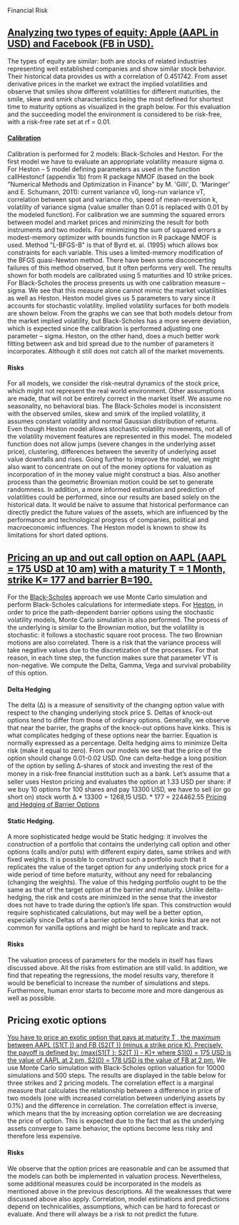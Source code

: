 Financial Risk

## [Analyzing two types of equity: Apple (AAPL in USD) and Facebook (FB in USD).](https://github.com/cliptic/FinancialRisk/blob/master/data2018.R)
The types of equity are similar: both are stocks of related industries representing well established companies and show similar stock behavior. Their historical data provides us with a correlation of 0.451742. From asset derivative prices in the market we extract the implied volatilities and observe that smiles show different volatilities for different maturities, the smile, skew and smirk characteristics being the most defined for shortest time to maturity options as visualized in the graph below. For this evaluation and the succeeding model the environment is considered to be risk-free, with a risk-free rate set at rf = 0.01.

#### [Calibration](https://github.com/cliptic/FinancialRisk/blob/master/1%202017%2001%2019.R)
Calibration is performed for 2 models: Black-Scholes and Heston. For the first model we have to evaluate an appropriate volatility measure sigma σ. For Heston – 5 model defining parameters as used in the function callHestoncf (appendix 1b) from R package NMOF (based on the book "Numerical Methods and Optimization in Finance" by M. 'Gilli', D. 'Maringer' and E. Schumann, 2011): current variance v0, long-run variance vT, correlation between spot and variance rho, speed of mean-reversion k, volatility of variance sigma (value smaller than 0.01 is replaced with 0.01 by the modeled function).
For calibration we are summing the squared errors between model and market prices and minimizing the result for both instruments and two models. For minimizing the sum of squared errors a modest-memory optimizer with bounds function in R package NMOF is used. Method "L-BFGS-B" is that of Byrd et. al. (1995) which allows box constraints for each variable. This uses a limited-memory modification of the BFGS quasi-Newton method. There have been some disconcerting failures of this method observed, but it often performs very well.
The results shown for both models are calibrated using 5 maturities and 10 strike prices. For Black-Scholes the process presents us with one calibration measure – sigma. We see that this measure alone cannot mimic the market volatilities as well as Heston. Heston model gives us 5 parameters to vary since it accounts for stochastic volatility. 
Implied volatility surfaces for both models are shown below. From the graphs we can see that both models detour from the market implied volatility, but Black-Scholes has a more severe deviation, which is expected since the calibration is performed adjusting one parameter – sigma. Heston, on the other hand, does a much better work fitting between ask and bid spread due to the number of parameters it incorporates. Although it still does not catch all of the market movements.

#### Risks
For all models, we consider the risk-neutral dynamics of the stock price, which might not represent the real world environment. Other assumptions are made, that will not be entirely correct in the market itself. We assume no seasonality, no behavioral bias. 
The Black-Scholes model is inconsistent with the observed smiles, skew and smirk of the implied volatility, it assumes constant volatility and normal Gaussian distribution of returns. Even though Heston model allows stochastic volatility movements, not all of the volatility movement features are represented in this model. The modeled function does not allow jumps (severe changes in the underlying asset price), clustering, differences between the severity of underlying asset value downfalls and rises. 
Going further to improve the model, we might also want to concentrate on out of the money options for valuation as incorporation of in the money value might construct a bias. Also another process than the geometric Brownian motion could be set to generate randomness. In addition, a more informed estimation and prediction of volatilities could be performed, since our results are based solely on the historical data. It would be naïve to assume that historical performance can directly predict the future values of the assets, which are influenced by the performance and technological progress of companies, political and macroeconomic influences.
The Heston model is known to show its limitations for short dated options.
 
## [Pricing an up and out call option on AAPL (AAPL = 175 USD at 10 am) with a maturity T = 1 Month, strike K= 177 and barrier B=190.](https://github.com/cliptic/FinancialRisk/blob/master/2.R)

For the [Black-Scholes](https://github.com/cliptic/FinancialRisk/blob/master/2_BSMC_barrier_functions.R) approach we use Monte Carlo simulation and perform Black-Scholes calculations for intermediate steps. For [Heston](https://github.com/cliptic/FinancialRisk/blob/master/2_Heston_barrier_functions.R), in order to price the path-dependent barrier options using the stochastic volatility models, Monte Carlo simulation is also performed. The process of the underlying is similar to the Brownian motion, but the volatility is stochastic: it follows a stochastic square root process. The two Brownian motions are also correlated. There is a risk that the variance process will take negative values due to the discretization of the processes. For that reason, in each time step, the function makes sure that parameter VT is non-negative. We compute the Delta, Gamma, Vega and survival probability of this option.

#### Delta Hedging
The delta (∆) is a measure of sensitivity of the changing option value with respect to the changing underlying stock price S. Deltas of knock-out options tend to differ from those of ordinary options. Generally, we observe that near the barrier, the graphs of the knock-out options have kinks. This is what complicates hedging of these options near the barrier.   Equation is normally expressed as a percentage. Delta hedging aims to minimize Delta risk (make it equal to zero). From our models we see that the price of the option should change 0.01-0.02 USD.
One can delta-hedge a long position of the option by selling ∆-shares of stock and investing the rest of the money in a risk-free ﬁnancial institution such as a bank. Let’s assume that a seller uses Heston pricing and evaluates the option at 1.33 USD per share: if we buy 10 options for 100 shares and pay 13300 USD, we have to sell (or go short on) stock worth ∆ * 13300 = 1268,15 USD. * 177 = 224462.55
[Pricing and Hedging of Barrier Options](https://www.researchgate.net/publication/269076916_Pricing_and_Hedging_of_Barrier_Options)
#### Static Hedging. 
A more sophisticated hedge would be Static hedging: it involves the construction of a portfolio that contains the underlying call option and other options (calls and/or puts) with different expiry dates, same strikes and with fixed weights. It is possible to construct such a portfolio such that it replicates the value of the target option for any underlying stock price for a wide period of time before maturity, without any need for rebalancing (changing the weights). The value of this hedging portfolio ought to be the same as that of the target option at the barrier and maturity. Unlike delta-hedging, the risk and costs are minimized in the sense that the investor does not have to trade during the option’s life span. This construction would require sophisticated calculations, but may well be a better option, especially since Deltas of a barrier option tend to have kinks that are not common for vanilla options and might be hard to replicate and track.

#### Risks
The valuation process of parameters for the models in itself has flaws discussed above. All the risks from estimation are still valid. In addition, we find that repeating the regressions, the model results vary, therefore it would be beneficial to increase the number of simulations and steps. Furthermore, human error starts to become more and more dangerous as well as possible. 


## Pricing exotic options
[You have to price an exotic option that pays at maturity T , the maximum between AAPL (S1(T )) and FB (S2(T )) (minus a strike price K). Precisely, the payoff is defined by: (max(S1(T ); S2(T )) - K)+ where S1(0) = 175 USD is the value of AAPL at 2 pm, S2(0) = 178 USD is the value of FB at 2 pm.](https://github.com/cliptic/FinancialRisk/blob/master/3%202017%2001%2019.R)
We use Monte Carlo simulation with Black-Scholes option valuation for 10000 simulations and 500 steps.
The results are displayed in the table below for three strikes and 2 pricing models. The correlation effect is a marginal measure that calculates the relationship between a difference in price of two models (one with increased correlation between underlying assets by 0.1%) and the difference in correlation. 
The correlation effect is inverse, which means that the by increasing option correlation we are decreasing the price of option. This is expected due to the fact that as the underlying assets converge to same behavior, the options become less risky and therefore less expensive.

#### Risks
We observe that the option prices are reasonable and can be assumed that the models can both be implemented in valuation process. Nevertheless, some additional measures could be incorporated in the models as mentioned above in the previous descriptions. All the weaknesses that were discussed above also apply. Correlation, model estimations and predictions depend on technicalities, assumptions, which can be hard to forecast or evaluate.  And there will always be a risk to not predict the future.
